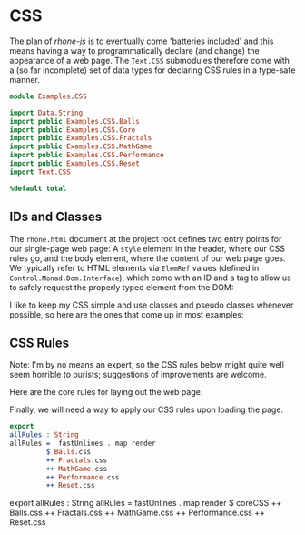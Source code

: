 # CSS

The plan of *rhone-js* is to eventually come
'batteries included' and this means having a way
to programmatically declare (and change) the appearance
of a web page. The `Text.CSS` submodules therefore come
with a (so far incomplete) set of data types for
declaring CSS rules in a type-safe manner.

```idris
module Examples.CSS

import Data.String
import public Examples.CSS.Balls
import public Examples.CSS.Core
import public Examples.CSS.Fractals
import public Examples.CSS.MathGame
import public Examples.CSS.Performance
import public Examples.CSS.Reset
import Text.CSS

%default total
```
## IDs and Classes

The `rhone.html` document at the project root defines two
entry points for our single-page web page: A `style` element
in the header, where our CSS rules go, and the body element,
where the content of our web page goes. We typically refer
to HTML elements via `ElemRef` values
(defined in `Control.Monad.Dom.Interface`), which come with
an ID and a tag to allow us to safely request the properly
typed element from the DOM:

I like to keep my CSS simple and use classes and pseudo
classes whenever possible, so here are the ones that
come up in most examples:

## CSS Rules

Note: I'm by no means an expert, so
the CSS rules below might quite well seem horrible
to purists; suggestions of improvements are welcome.

Here are the core rules for laying out the web page.

Finally, we will need a way to apply our CSS rules
upon loading the page.

```idris
export
allRules : String
allRules =  fastUnlines . map render
         $ Balls.css
         ++ Fractals.css
         ++ MathGame.css
         ++ Performance.css
         ++ Reset.css
```

export
allRules : String
allRules =  fastUnlines . map render
         $  coreCSS
         ++ Balls.css
         ++ Fractals.css
         ++ MathGame.css
         ++ Performance.css
         ++ Reset.css


<!-- vi: filetype=idris2
-->
